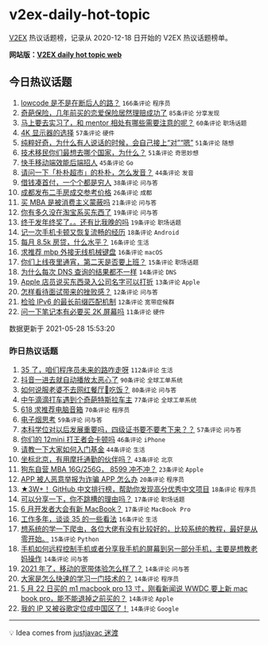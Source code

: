# v2ex-daily-hot-topic

[V2EX](https://www.v2ex.com/) 热议话题榜，记录从 2020-12-18 日开始的 V2EX 热议话题榜单。

**网站版：[V2EX daily hot topic web](https://boojack.github.io/v2ex-daily-hot-topic-web/)**

## 今日热议话题

<!-- TODAY BEGIN -->

1. [lowcode 是不是在断后人的路？](https://www.v2ex.com/t/779797) `166条评论` `程序员`
1. [奇葩保险，几年前买的恋爱保险居然理赔成功了](https://www.v2ex.com/t/779805) `85条评论` `分享发现`
1. [马上要去实习了，和 mentor 相处有哪些需要注意的呢？](https://www.v2ex.com/t/779707) `60条评论` `职场话题`
1. [4K 显示器的选择](https://www.v2ex.com/t/779716) `57条评论` `硬件`
1. [纯粹好奇，为什么有人说话的时候，会自己接上“对”“嗯”](https://www.v2ex.com/t/779733) `51条评论` `随想`
1. [技术移民你们最想去哪个国家，为什么？](https://www.v2ex.com/t/779841) `51条评论` `奇思妙想`
1. [快手移动端效能后端招人](https://www.v2ex.com/t/779777) `45条评论` `Go`
1. [请问一下「朴朴超市」的朴朴，怎么发音？](https://www.v2ex.com/t/779730) `44条评论` `发音`
1. [借钱凑首付，一个个都是穷人](https://www.v2ex.com/t/779723) `38条评论` `问与答`
1. [成都发布二手房成交参考价格](https://www.v2ex.com/t/779838) `26条评论` `成都`
1. [买 MBA 是被消费主义蒙蔽吗](https://www.v2ex.com/t/779846) `21条评论` `问与答`
1. [你有多久没在淘宝系买东西了](https://www.v2ex.com/t/779882) `19条评论` `问与答`
1. [终于发年终奖了。。还有比我晚的吗](https://www.v2ex.com/t/779850) `19条评论` `职场话题`
1. [记一次手机卡顿又恢复流畅的经历](https://www.v2ex.com/t/779766) `18条评论` `Android`
1. [每月 8.5k 房贷，什么水平？](https://www.v2ex.com/t/779893) `16条评论` `生活`
1. [求推荐 mbp 外接无线机械键盘](https://www.v2ex.com/t/779720) `16条评论` `macOS`
1. [你们上线夜里通宵，第二天是否要上班？](https://www.v2ex.com/t/779820) `15条评论` `职场话题`
1. [为什么每次 DNS 查询的结果都不一样](https://www.v2ex.com/t/779829) `14条评论` `DNS`
1. [Apple 店员说买东西录入公司名字可以打折](https://www.v2ex.com/t/779867) `13条评论` `Apple`
1. [怎样看待面试带来的挫败感？](https://www.v2ex.com/t/779910) `12条评论` `问与答`
1. [检验 IPv6 的最长前缀匹配机制](https://www.v2ex.com/t/779881) `12条评论` `宽带症候群`
1. [问一下笔记本有必要买 2K 屏幕吗](https://www.v2ex.com/t/779901) `11条评论` `硬件`

数据更新于 2021-05-28 15:53:20

<!-- TODAY END -->

### 昨日热议话题

<!-- YESTERDAY BEGIN -->

1. [35 了，咱们程序员未来的路咋走呀](https://www.v2ex.com/t/779479) `112条评论` `生活`
1. [抖音一进去就自动播放太恶心了](https://www.v2ex.com/t/779511) `90条评论` `全球工单系统`
1. [如何说服老婆不去网红餐厅🍴吃饭？](https://www.v2ex.com/t/779502) `80条评论` `问与答`
1. [中午滴滴打车遇到个奇葩特斯拉车主](https://www.v2ex.com/t/779566) `77条评论` `全球工单系统`
1. [618 求推荐电脑音箱](https://www.v2ex.com/t/779473) `70条评论` `程序员`
1. [电子烟思考](https://www.v2ex.com/t/779513) `59条评论` `问与答`
1. [本科学位对以后发展重要吗，四级证书要不要考下来？？](https://www.v2ex.com/t/779483) `57条评论` `问与答`
1. [你们的 12mini 打王者会卡顿吗](https://www.v2ex.com/t/779495) `46条评论` `iPhone`
1. [请教一下大家如何入门基金](https://www.v2ex.com/t/779578) `44条评论` `生活`
1. [坐标北京，有用摩托通勤的伙伴吗？](https://www.v2ex.com/t/779509) `43条评论` `北京`
1. [狗东自营 MBA 16G/256G， 8599 冲不冲？](https://www.v2ex.com/t/779582) `23条评论` `Apple`
1. [APP 被人恶意举报为诈骗 APP 怎么办](https://www.v2ex.com/t/779503) `20条评论` `程序员`
1. [★3W+！ GitHub 中文排行榜，帮助你发现高分优秀中文项目](https://www.v2ex.com/t/779527) `18条评论` `程序员`
1. [可以分享一下，你不跳槽的理由吗？](https://www.v2ex.com/t/779658) `17条评论` `职场话题`
1. [6 月开发者大会有新 MacBook？](https://www.v2ex.com/t/779540) `17条评论` `MacBook Pro`
1. [工作多年，谈谈 35 的一些看法](https://www.v2ex.com/t/779656) `16条评论` `生活`
1. [想系统的学一下爬虫，各位大佬有没有比较好的，比较系统的教程，最好是从零开始。](https://www.v2ex.com/t/779500) `15条评论` `Python`
1. [手机如何远程控制手机或者分享我手机的屏幕到另一部分手机，主要是想教老妈操作](https://www.v2ex.com/t/779633) `14条评论` `问与答`
1. [2021 年了，移动的宽带体验怎么样了？](https://www.v2ex.com/t/779580) `14条评论` `问与答`
1. [大家是怎么快速的学习一门技术的？](https://www.v2ex.com/t/779576) `14条评论` `程序员`
1. [5 月 22 日买的 m1 macbook pro 13 寸，刚看新闻说 WWDC 要上新 mac book pro，能不能退掉之前买的？](https://www.v2ex.com/t/779520) `14条评论` `Apple`
1. [我的 IP 又被谷歌定位成中国区了！](https://www.v2ex.com/t/779506) `14条评论` `Google`

<!-- YESTERDAY END -->

---

💡 Idea comes from [justjavac 迷渡](https://github.com/justjavac/)
